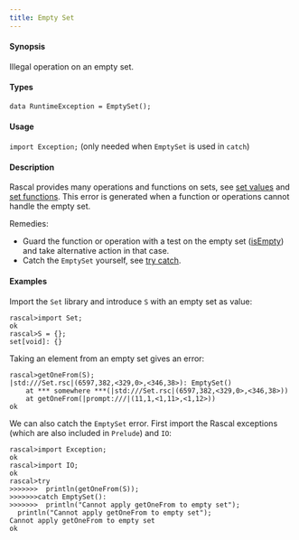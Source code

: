```yaml
---
title: Empty Set
---
```


#### Synopsis

Illegal operation on an empty set.

#### Types

`data RuntimeException = EmptySet();`
       
#### Usage

`import Exception;` (only needed when `EmptySet` is used in `catch`)

#### Description

Rascal provides many operations and functions on sets, see [set values](../../../Rascal/Expressions/Values/Set/)
and [set functions](../../../Library/Set.md/).
This error is generated when a function or operations cannot handle the empty set.

Remedies:

*  Guard the function or operation with a test on the empty set ([isEmpty](../../../Library/Set.md#Set-isEmpty/)) and 
  take alternative action in that case.
*  Catch the `EmptySet` yourself, see [try catch](../../../Rascal/Statements/TryCatch/).

#### Examples

Import the `Set` library and introduce `S` with an empty set as value:

```rascal-shell ,continue,error
rascal>import Set;
ok
rascal>S = {};
set[void]: {}
```
Taking an element from an empty set gives an error:

```rascal-shell ,continue,error
rascal>getOneFrom(S);
|std:///Set.rsc|(6597,382,<329,0>,<346,38>): EmptySet()
	at *** somewhere ***(|std:///Set.rsc|(6597,382,<329,0>,<346,38>))
	at getOneFrom(|prompt:///|(11,1,<1,11>,<1,12>))
ok
```
We can also catch the `EmptySet` error. First import the Rascal exceptions (which are also included in `Prelude`)
and `IO`:

```rascal-shell ,continue,error
rascal>import Exception;
ok
rascal>import IO;
ok
rascal>try 
>>>>>>>  println(getOneFrom(S)); 
>>>>>>>catch EmptySet(): 
>>>>>>>  println("Cannot apply getOneFrom to empty set");
  println("Cannot apply getOneFrom to empty set");
Cannot apply getOneFrom to empty set
ok
```


